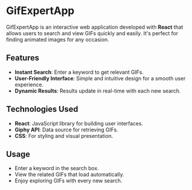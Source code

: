 # GifExpertApp  

GifExpertApp is an interactive web application developed with **React** that allows users to search and view GIFs quickly and easily. It's perfect for finding animated images for any occasion.  

## Features  
- **Instant Search**: Enter a keyword to get relevant GIFs.  
- **User-Friendly Interface**: Simple and intuitive design for a smooth user experience.  
- **Dynamic Results**: Results update in real-time with each new search.  

## Technologies Used  
- **React**: JavaScript library for building user interfaces.  
- **Giphy API**: Data source for retrieving GIFs.  
- **CSS**: For styling and visual presentation.

## Usage
- Enter a keyword in the search box.
- View the related GIFs that load automatically.
- Enjoy exploring GIFs with every new search.

